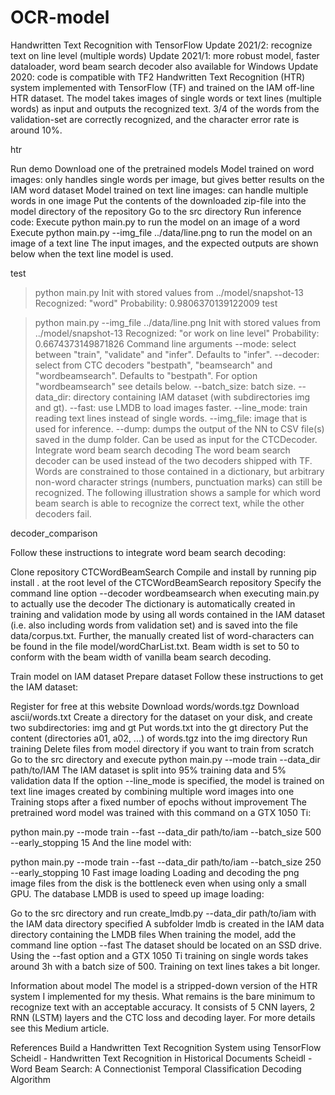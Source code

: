 # OCR-model

Handwritten Text Recognition with TensorFlow
Update 2021/2: recognize text on line level (multiple words)
Update 2021/1: more robust model, faster dataloader, word beam search decoder also available for Windows
Update 2020: code is compatible with TF2
Handwritten Text Recognition (HTR) system implemented with TensorFlow (TF) and trained on the IAM off-line HTR dataset. The model takes images of single words or text lines (multiple words) as input and outputs the recognized text. 3/4 of the words from the validation-set are correctly recognized, and the character error rate is around 10%.

htr

Run demo
Download one of the pretrained models
Model trained on word images: only handles single words per image, but gives better results on the IAM word dataset
Model trained on text line images: can handle multiple words in one image
Put the contents of the downloaded zip-file into the model directory of the repository
Go to the src directory
Run inference code:
Execute python main.py to run the model on an image of a word
Execute python main.py --img_file ../data/line.png to run the model on an image of a text line
The input images, and the expected outputs are shown below when the text line model is used.

test

> python main.py
Init with stored values from ../model/snapshot-13
Recognized: "word"
Probability: 0.9806370139122009
test

> python main.py --img_file ../data/line.png
Init with stored values from ../model/snapshot-13
Recognized: "or work on line level"
Probability: 0.6674373149871826
Command line arguments
--mode: select between "train", "validate" and "infer". Defaults to "infer".
--decoder: select from CTC decoders "bestpath", "beamsearch" and "wordbeamsearch". Defaults to "bestpath". For option "wordbeamsearch" see details below.
--batch_size: batch size.
--data_dir: directory containing IAM dataset (with subdirectories img and gt).
--fast: use LMDB to load images faster.
--line_mode: train reading text lines instead of single words.
--img_file: image that is used for inference.
--dump: dumps the output of the NN to CSV file(s) saved in the dump folder. Can be used as input for the CTCDecoder.
Integrate word beam search decoding
The word beam search decoder can be used instead of the two decoders shipped with TF. Words are constrained to those contained in a dictionary, but arbitrary non-word character strings (numbers, punctuation marks) can still be recognized. The following illustration shows a sample for which word beam search is able to recognize the correct text, while the other decoders fail.

decoder_comparison

Follow these instructions to integrate word beam search decoding:

Clone repository CTCWordBeamSearch
Compile and install by running pip install . at the root level of the CTCWordBeamSearch repository
Specify the command line option --decoder wordbeamsearch when executing main.py to actually use the decoder
The dictionary is automatically created in training and validation mode by using all words contained in the IAM dataset (i.e. also including words from validation set) and is saved into the file data/corpus.txt. Further, the manually created list of word-characters can be found in the file model/wordCharList.txt. Beam width is set to 50 to conform with the beam width of vanilla beam search decoding.

Train model on IAM dataset
Prepare dataset
Follow these instructions to get the IAM dataset:

Register for free at this website
Download words/words.tgz
Download ascii/words.txt
Create a directory for the dataset on your disk, and create two subdirectories: img and gt
Put words.txt into the gt directory
Put the content (directories a01, a02, ...) of words.tgz into the img directory
Run training
Delete files from model directory if you want to train from scratch
Go to the src directory and execute python main.py --mode train --data_dir path/to/IAM
The IAM dataset is split into 95% training data and 5% validation data
If the option --line_mode is specified, the model is trained on text line images created by combining multiple word images into one
Training stops after a fixed number of epochs without improvement
The pretrained word model was trained with this command on a GTX 1050 Ti:

python main.py --mode train --fast --data_dir path/to/iam  --batch_size 500 --early_stopping 15
And the line model with:

python main.py --mode train --fast --data_dir path/to/iam  --batch_size 250 --early_stopping 10
Fast image loading
Loading and decoding the png image files from the disk is the bottleneck even when using only a small GPU. The database LMDB is used to speed up image loading:

Go to the src directory and run create_lmdb.py --data_dir path/to/iam with the IAM data directory specified
A subfolder lmdb is created in the IAM data directory containing the LMDB files
When training the model, add the command line option --fast
The dataset should be located on an SSD drive. Using the --fast option and a GTX 1050 Ti training on single words takes around 3h with a batch size of 500. Training on text lines takes a bit longer.

Information about model
The model is a stripped-down version of the HTR system I implemented for my thesis. What remains is the bare minimum to recognize text with an acceptable accuracy. It consists of 5 CNN layers, 2 RNN (LSTM) layers and the CTC loss and decoding layer. For more details see this Medium article.

References
Build a Handwritten Text Recognition System using TensorFlow
Scheidl - Handwritten Text Recognition in Historical Documents
Scheidl - Word Beam Search: A Connectionist Temporal Classification Decoding Algorithm
